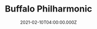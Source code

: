 ---
title: Buffalo Philharmonic
date: 2021-02-10T04:00:00.000Z
img: "https://bachtrack.com/wfiles/194283-bpondemand-dreams--dances---variations-goosby7.webp"
summary: "Young American violinist Randall Goosby’s clear tone and limpid phrasing proved to be ideal in the BPO’s performance of Bologne’s Violin Concerto in G major, Op.8, no.2. Although Bologne’s music might not match Mozart’s genius, it still has much to offer, especially in the languid second movement, with Goosby’s unaffected, lyrical playing. A dramatic cadenza bridged the second to the third movement, a “rondeau”, in which the repeated main theme was separated by pauses between the intervening development. Goosby is a talent from whom we should hear much more. "
link: https://bachtrack.com/review-video-goosby-falletta-buffalo-philharmonic-february-2021
feature: yes
---